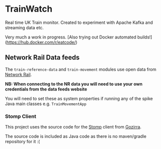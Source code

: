 # TrainWatch

Real time UK Train monitor. Created to experiment with Apache Kafka and streaming data etc.

Very much a work in progress. [Also trying out Docker automated builds!] (https://hub.docker.com/r/eatcode/)


## Network Rail Data feeds
The `train-reference-data` and `train-movement` modules use open data from [Network Rail](https://datafeeds.networkrail.co.uk).

**NB: When connecting to the NR data you will need to use your own credentials from the data feeds website**

You will need to set these as system properties if running any of the spike Java main classes e.g. `TrainMovementApp`

### Stomp Client
This project uses the source code for the [Stomp](https://stomp.github.io/) client from [Gozirra](http://www.germane-software.com/software/Gozirra).

The source code is included as Java code as there is no maven/gradle repository for it :(

